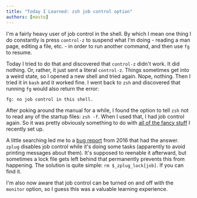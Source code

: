```yaml
---
title: "Today I Learned: zsh job control option"
authors: [masto]
---
```


I'm a fairly heavy user of job control in the shell. By which I mean one thing I
do constantly is press `control-z` to suspend what I'm doing - reading a man
page, editing a file, etc. - in order to run another command, and then use `fg`
to resume.

<!-- truncate -->

Today I tried to do that and discovered that `control-z` didn't work. It did
nothing. Or, rather, it just sent a literal `control-z`. Things sometimes get
into a weird state, so I opened a new shell and tried again. Nope, nothing. Then
I tried it in `bash` and it worked fine. I went back to `zsh` and discovered
that running `fg` would also return the error:

```none
fg: no job control in this shell.
```

After poking around the manual for a while, I found the option to tell `zsh` not
to read any of the startup files: `zsh -f`. When I used that, I had job control
again. So it was pretty obviously something to do with
[all of the fancy stuff](/2022-12-31-dotfiles-cleanup/index.md) I recently set
up.

A little searching led me to a
[bug report](https://github.com/zplug/zplug/issues/322) from 2016 that had the
answer. `zplug` disables job control while it's doing some tasks (apparently to
avoid printing messages about them). It's supposed to reenable it afterward, but
sometimes a lock file gets left behind that permanently prevents this from
happening. The solution is quite simple: `rm $_zplug_lock[job]`. If you can find
it.

I'm also now aware that job control can be turned on and off with the `monitor`
option, so I guess this was a valuable learning experience.
